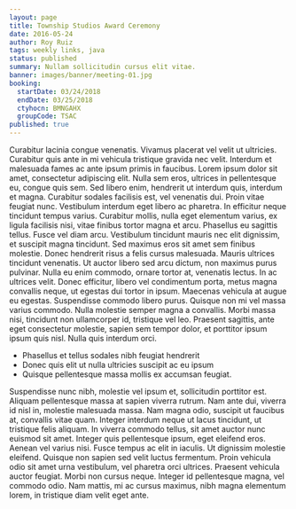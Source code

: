 ```yaml
---
layout: page
title: Township Studios Award Ceremony
date: 2016-05-24
author: Roy Ruiz
tags: weekly links, java
status: published
summary: Nullam sollicitudin cursus elit vitae.
banner: images/banner/meeting-01.jpg
booking:
  startDate: 03/24/2018
  endDate: 03/25/2018
  ctyhocn: BMNGAHX
  groupCode: TSAC
published: true
---
```

Curabitur lacinia congue venenatis. Vivamus placerat vel velit ut ultricies. Curabitur quis ante in mi vehicula tristique gravida nec velit. Interdum et malesuada fames ac ante ipsum primis in faucibus. Lorem ipsum dolor sit amet, consectetur adipiscing elit. Nulla sem eros, ultrices in pellentesque eu, congue quis sem. Sed libero enim, hendrerit ut interdum quis, interdum et magna. Curabitur sodales facilisis est, vel venenatis dui. Proin vitae feugiat nunc. Vestibulum interdum eget libero ac pharetra. In efficitur neque tincidunt tempus varius. Curabitur mollis, nulla eget elementum varius, ex ligula facilisis nisi, vitae finibus tortor magna et arcu. Phasellus eu sagittis tellus. Fusce vel diam arcu. Vestibulum tincidunt mauris nec elit dignissim, et suscipit magna tincidunt.
Sed maximus eros sit amet sem finibus molestie. Donec hendrerit risus a felis cursus malesuada. Mauris ultrices tincidunt venenatis. Ut auctor libero sed arcu dictum, non maximus purus pulvinar. Nulla eu enim commodo, ornare tortor at, venenatis lectus. In ac ultrices velit. Donec efficitur, libero vel condimentum porta, metus magna convallis neque, ut egestas dui tortor in ipsum. Maecenas vehicula at augue eu egestas. Suspendisse commodo libero purus. Quisque non mi vel massa varius commodo. Nulla molestie semper magna a convallis. Morbi massa nisi, tincidunt non ullamcorper id, tristique vel leo. Praesent sagittis, ante eget consectetur molestie, sapien sem tempor dolor, et porttitor ipsum ipsum quis nisl. Nulla quis interdum orci.

* Phasellus et tellus sodales nibh feugiat hendrerit
* Donec quis elit ut nulla ultricies suscipit ac eu ipsum
* Quisque pellentesque massa mollis ex accumsan feugiat.

Suspendisse nunc nibh, molestie vel ipsum et, sollicitudin porttitor est. Aliquam pellentesque massa at sapien viverra rutrum. Nam ante dui, viverra id nisl in, molestie malesuada massa. Nam magna odio, suscipit ut faucibus at, convallis vitae quam. Integer interdum neque ut lacus tincidunt, ut tristique felis aliquam. In viverra commodo tellus, sit amet auctor nunc euismod sit amet. Integer quis pellentesque ipsum, eget eleifend eros. Aenean vel varius nisi. Fusce tempus ac elit in iaculis. Ut dignissim molestie eleifend. Quisque non sapien sed velit luctus fermentum. Proin vehicula odio sit amet urna vestibulum, vel pharetra orci ultrices. Praesent vehicula auctor feugiat. Morbi non cursus neque. Integer id pellentesque magna, vel commodo odio. Nam mattis, mi ac cursus maximus, nibh magna elementum lorem, in tristique diam velit eget ante.
